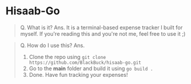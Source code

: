 
# Hisaab-Go
>Q. What is it?
Ans. It is a terminal-based expense tracker I built for myself. If you're reading this and you're not me, feel free to use it ;)

>Q. How do I use this?
Ans.
>1. Clone the repo using `git clone https://github.com/BlackBuck/hisaab-go.git`
>2. Go to the **main** folder and build it using `go build .`
>3. Done. Have fun tracking your expenses!
